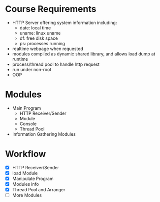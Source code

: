 Course Requirements
===
- HTTP Server offering system information including:
	- date: local time
	- uname: linux uname
	- df: free disk space
	- ps: processes running
- realtime webpage when requested
- modules compiled as dynamic shared library, and allows load dump at runtime
- process/thread pool to handle http request
- run under non-root
- OOP

Modules
===
- Main Program
	- HTTP Receiver/Sender
	- Module
	- Console
	- Thread Pool
- Information Gathering Modules

Workflow
===
- [X] HTTP Receiver/Sender
- [X] load Module
- [X] Manipulate Program
- [X] Modules info
- [X] Thread Pool and Arranger
- [ ] More Modules
